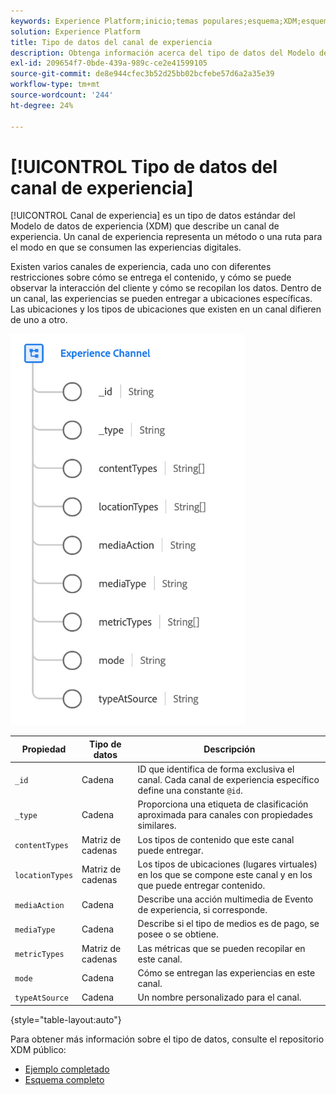 ```yaml
---
keywords: Experience Platform;inicio;temas populares;esquema;XDM;esquemas;esquemas;Detalles de página web;tipo de datos;tipo de datos;tipo de datos;página web
solution: Experience Platform
title: Tipo de datos del canal de experiencia
description: Obtenga información acerca del tipo de datos del Modelo de datos de experiencia (XDM) del canal de experiencia.
exl-id: 209654f7-0bde-439a-989c-ce2e41599105
source-git-commit: de8e944cfec3b52d25bb02bcfebe57d6a2a35e39
workflow-type: tm+mt
source-wordcount: '244'
ht-degree: 24%

---
```


# [!UICONTROL Tipo de datos del canal de experiencia]

[!UICONTROL Canal de experiencia] es un tipo de datos estándar del Modelo de datos de experiencia (XDM) que describe un canal de experiencia. Un canal de experiencia representa un método o una ruta para el modo en que se consumen las experiencias digitales.

Existen varios canales de experiencia, cada uno con diferentes restricciones sobre cómo se entrega el contenido, y cómo se puede observar la interacción del cliente y cómo se recopilan los datos. Dentro de un canal, las experiencias se pueden entregar a ubicaciones específicas. Las ubicaciones y los tipos de ubicaciones que existen en un canal difieren de uno a otro.

![](../images/data-types/experience-channel.png)

| Propiedad | Tipo de datos | Descripción |
| --- | --- | --- |
| `_id` | Cadena | ID que identifica de forma exclusiva el canal. Cada canal de experiencia específico define una constante `@id`. |
| `_type` | Cadena | Proporciona una etiqueta de clasificación aproximada para canales con propiedades similares. |
| `contentTypes` | Matriz de cadenas | Los tipos de contenido que este canal puede entregar. |
| `locationTypes` | Matriz de cadenas | Los tipos de ubicaciones (lugares virtuales) en los que se compone este canal y en los que puede entregar contenido. |
| `mediaAction` | Cadena | Describe una acción multimedia de Evento de experiencia, si corresponde. |
| `mediaType` | Cadena | Describe si el tipo de medios es de pago, se posee o se obtiene. |
| `metricTypes` | Matriz de cadenas | Las métricas que se pueden recopilar en este canal. |
| `mode` | Cadena | Cómo se entregan las experiencias en este canal. |
| `typeAtSource` | Cadena | Un nombre personalizado para el canal. |

{style="table-layout:auto"}

Para obtener más información sobre el tipo de datos, consulte el repositorio XDM público:

* [Ejemplo completado](https://github.com/adobe/xdm/blob/master/components/datatypes/channels/channel.example.1.json)
* [Esquema completo](https://github.com/adobe/xdm/blob/master/components/datatypes/channels/channel.schema.json)
